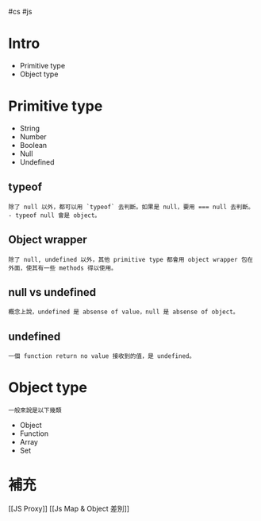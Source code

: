 #cs #js

# Intro
-   Primitive type
-   Object type

# Primitive type
-   String
-   Number
-   Boolean
-   Null
-   Undefined

## typeof
	除了 null 以外，都可以用 `typeof` 去判斷。如果是 null，要用 === null 去判斷。
	- typeof null 會是 object。

## Object wrapper 
	除了 null, undefined 以外，其他 primitive type 都會用 object wrapper 包在外面，使其有一些 methods 得以使用。

## null vs undefined
	概念上說，undefined 是 absense of value，null 是 absense of object。

## undefined
	一個 function return no value 接收到的值，是 undefined。

# Object type
	一般來說是以下幾類
-   Object
-   Function
-   Array
-   Set

# 補充
[[JS Proxy]]
[[Js Map & Object 差別]]